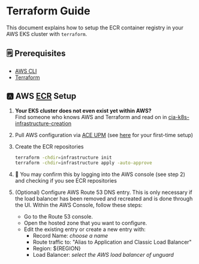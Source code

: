 # Terraform Guide

This document explains how to setup the ECR container registry in your AWS EKS cluster with `terraform`.

## 🗒️ Prerequisites

* [AWS CLI](https://aws.amazon.com/cli/)
* [Terraform](https://www.terraform.io/downloads.html)

## 🅰 AWS [ECR](https://aws.amazon.com/ecr/) Setup

1. **Your EKS cluster does not even exist yet within AWS?**  
   Find someone who knows AWS and Terraform and read on in [cia-k8s-infrastructure-creation](https://bitbucket.lab.dynatrace.org/projects/CASP/repos/cia-k8s-infrastructure-creation/browse/creation-k8s-infrastructure) 

2. Pull AWS configuration via [ACE UPM](https://internal.ace-tools.dynatrace.com/upm/me/dashboard) (see [here](https://dev-wiki.dynatrace.org/x/wx6jF) for your first-time setup)

3. Create the ECR repositories

   ```sh
   terraform -chdir=infrastructure init
   terraform -chdir=infrastructure apply -auto-approve
   ```

4. 🎉 You may confirm this by logging into the AWS console (see step 2) and checking if you see ECR repositories

5. (Optional) Configure AWS Route 53 DNS entry. This is only necessary if the load balancer has been removed and recreated and is done through the UI. Within the AWS Console, follow these steps:
    * Go to the Route 53 console.
    * Open the hosted zone that you want to configure.
    * Edit the existing entry or create a new entry with:
        * Record Name: _choose a name_
        * Route traffic to: "Alias to Application and Classic Load Balancer"
        * Region: ${REGION}
        * Load Balancer: _select the AWS load balancer of unguard_